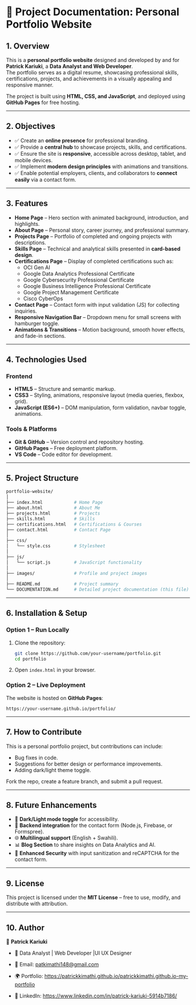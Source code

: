 
# 📘 Project Documentation: Personal Portfolio Website  

## 1. Overview  
This is a **personal portfolio website** designed and developed by and for  **Patrick Kariuki**, a **Data Analyst and Web Developer**.  
The portfolio serves as a digital resume, showcasing professional skills, certifications, projects, and achievements in a visually appealing and responsive manner.  

The project is built using **HTML, CSS, and JavaScript**, and deployed using **GitHub Pages** for free hosting.  

---

## 2. Objectives  
- ✅ Create an **online presence** for professional branding.  
- ✅ Provide a **central hub** to showcase projects, skills, and certifications.  
- ✅ Ensure the site is **responsive**, accessible across desktop, tablet, and mobile devices.  
- ✅ Implement **modern design principles** with animations and transitions.  
- ✅ Enable potential employers, clients, and collaborators to **connect easily** via a contact form.  

---

## 3. Features  
- **Home Page** – Hero section with animated background, introduction, and highlights.  
- **About Page** – Personal story, career journey, and professional summary.  
- **Projects Page** – Portfolio of completed and ongoing projects with descriptions.  
- **Skills Page** – Technical and analytical skills presented in **card-based design**.  
- **Certifications Page** – Display of completed certifications such as:  
  - OCI Gen AI  
  - Google Data Analytics Professional Certificate  
  - Google Cybersecurity Professional Certificate  
  - Google Business Intelligence Professional Certificate  
  - Google Project Management Certificate  
  - Cisco CyberOps  
- **Contact Page** – Contact form with input validation (JS) for collecting inquiries.  
- **Responsive Navigation Bar** – Dropdown menu for small screens with hamburger toggle.  
- **Animations & Transitions** – Motion background, smooth hover effects, and fade-in sections.  

---

## 4. Technologies Used  
### Frontend  
- **HTML5** – Structure and semantic markup.  
- **CSS3** – Styling, animations, responsive layout (media queries, flexbox, grid).  
- **JavaScript (ES6+)** – DOM manipulation, form validation, navbar toggle, animations.  

### Tools & Platforms  
- **Git & GitHub** – Version control and repository hosting.  
- **GitHub Pages** – Free deployment platform.  
- **VS Code** – Code editor for development.  

---

## 5. Project Structure  
```bash
portfolio-website/
│
├── index.html            # Home Page
├── about.html            # About Me
├── projects.html         # Projects
├── skills.html           # Skills
├── certifications.html   # Certifications & Courses
├── contact.html          # Contact Page
│
├── css/
│   └── style.css         # Stylesheet
│
├── js/
│   └── script.js         # JavaScript functionality
│
├── images/               # Profile and project images
│
├── README.md             # Project summary
└── DOCUMENTATION.md      # Detailed project documentation (this file)
```

---

## 6. Installation & Setup  

### Option 1 – Run Locally  
1. Clone the repository:  
   ```bash
   git clone https://github.com/your-username/portfolio.git
   cd portfolio
   ```
2. Open `index.html` in your browser.  

### Option 2 – Live Deployment  
The website is hosted on **GitHub Pages**:  
```
https://your-username.github.io/portfolio/
```

---

## 7. How to Contribute  
This is a personal portfolio project, but contributions can include:  
- Bug fixes in code.  
- Suggestions for better design or performance improvements.  
- Adding dark/light theme toggle.  

Fork the repo, create a feature branch, and submit a pull request.  

---

## 8. Future Enhancements  
- 🌙 **Dark/Light mode toggle** for accessibility.  
- 📩 **Backend integration** for the contact form (Node.js, Firebase, or Formspree).  
- 🌐 **Multilingual support** (English + Swahili).  
- 📊 **Blog Section** to share insights on Data Analytics and AI.  
- 🔐 **Enhanced Security** with input sanitization and reCAPTCHA for the contact form.  

---

## 9. License  
This project is licensed under the **MIT License** – free to use, modify, and distribute with attribution.  

---

## 10. Author  
👤 **Patrick Kariuki**  
- 💼 Data Analyst | Web Developer  |UI UX Designer

- 📧 Email: patkimathi148@gmail.com 

- 🌍 Portfolio: https://patrickkimathi.github.io/patrickkimathi.github.io-my-portfolio

- 🔗 LinkedIn: https://www.linkedin.com/in/patrick-kariuki-5914b7186/